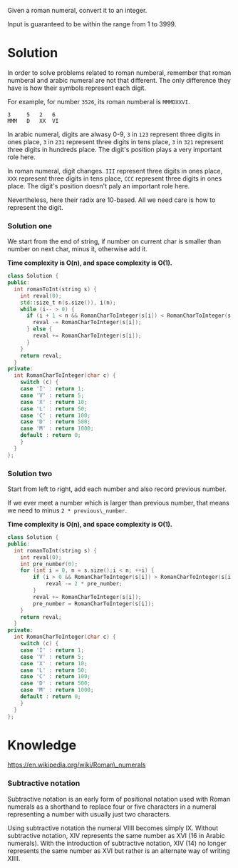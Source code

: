 Given a roman numeral, convert it to an integer.

Input is guaranteed to be within the range from 1 to 3999.

# Solution

In order to solve problems related to roman numberal, remember that roman numberal and arabic numeral are not that different. The only difference they have is how their symbols represent each digit.

For example, for number ```3526```, its roman numberal is ```MMMDXXVI```.

```
3     5   2   6
MMM   D   XX  VI   
```

In arabic numeral, digits are alwasy 0-9, ```3``` in ```123``` represent three digits in ones place, ```3``` in ```231``` represent three digits in tens place, ```3``` in ```321``` represent three digits in hundreds  place. The digit's position plays a very important role here.

In roman numeral, digit changes. ```III``` represent three digits in ones place, ```XXX``` represent three digits in tens place, ```CCC``` represent three digits in ones  place. The digit's position doesn't paly an important role here.

Nevertheless, here their radix are 10-based. All we need care is how to represent the digit.

### Solution one

We start from the end of string, if number on current char is smaller than number on next char, minus it, otherwise add it.
 
__Time complexity is O(n), and space complexity is O(1).__
  
```cpp
class Solution {
public:
  int romanToInt(string s) {
    int reval(0);
    std::size_t n(s.size()), i(n);
    while (i-- > 0) {
      if (i + 1 < n && RomanCharToInteger(s[i]) < RomanCharToInteger(s[i+1])) {
        reval -= RomanCharToInteger(s[i]);
      } else {
        reval += RomanCharToInteger(s[i]);
      }
    }
    return reval;
  }
private:
  int RomanCharToInteger(char c) {
    switch (c) {
    case 'I' : return 1;
    case 'V' : return 5;
    case 'X' : return 10;
    case 'L' : return 50;
    case 'C' : return 100;
    case 'D' : return 500;
    case 'M' : return 1000;
    default : return 0;
    }
  }
};
```

### Solution two

Start from left to right, add each number and also record previous number.

If we ever meet a number which is larger than previous number, that means we need to minus ```2 * previous\_number```.

__Time complexity is O(n), and space complexity is O(1).__
  

```cpp
class Solution {
public:
  int romanToInt(string s) {
    int reval(0);
    int pre_number(0);
    for (int i = 0, n = s.size();i < n; ++i) {
        if (i > 0 && RomanCharToInteger(s[i]) > RomanCharToInteger(s[i - 1])) {
            reval -= 2 * pre_number; 
        }
        reval += RomanCharToInteger(s[i]);
        pre_number = RomanCharToInteger(s[i]);
    }
    return reval;
  }
private:
  int RomanCharToInteger(char c) {
    switch (c) {
    case 'I' : return 1;
    case 'V' : return 5;
    case 'X' : return 10;
    case 'L' : return 50;
    case 'C' : return 100;
    case 'D' : return 500;
    case 'M' : return 1000;
    default : return 0;
    }
  }
};
```

# Knowledge

https://en.wikipedia.org/wiki/Roman\_numerals

### Subtractive notation

Subtractive notation is an early form of positional notation used with Roman numerals as a shorthand to replace four or five characters in a numeral representing a number with usually just two characters.

Using subtractive notation the numeral VIIII becomes simply IX. Without subtractive notation, XIV represents the same number as XVI (16 in Arabic numerals). With the introduction of subtractive notation, XIV (14) no longer represents the same number as XVI but rather is an alternate way of writing XIIII.
